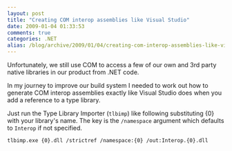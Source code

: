 ```yaml
---
layout: post
title: "Creating COM interop assemblies like Visual Studio"
date: 2009-01-04 01:33:53
comments: true
categories: .NET
alias: /blog/archive/2009/01/04/creating-com-interop-assemblies-like-visual-studio.aspx
---
```


Unfortunately, we still use COM to access a few of our own and 3rd party native libraries in our product from .NET code.

In my journey to improve our build system I needed to work out how to generate COM interop assemblies exactly like Visual Studio does
when you add a reference to a type library.

Just run the Type Library Importer (`tlbimp`) like following substituting {0} with your library's name. The key is the `/namespace` argument
which defaults to `Interop` if not specified.

`tlbimp.exe {0}.dll /strictref /namespace:{0} /out:Interop.{0}.dll`

